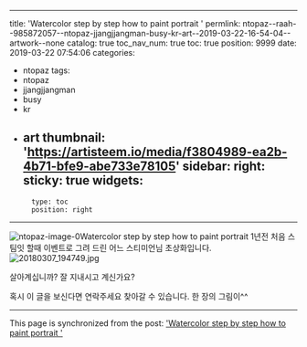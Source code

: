 
---
title: 'Watercolor step by step how to paint portrait '
permlink: ntopaz--raah--985872057--ntopaz-jjangjjangman-busy-kr-art--2019-03-22-16-54-04--artwork--none
catalog: true
toc_nav_num: true
toc: true
position: 9999
date: 2019-03-22 07:54:06
categories:
- ntopaz
tags:
- ntopaz
- jjangjjangman
- busy
- kr
- art
thumbnail: 'https://artisteem.io/media/f3804989-ea2b-4b71-bfe9-abe733e78105'
sidebar:
    right:
        sticky: true
widgets:
    -
        type: toc
        position: right
---


![ntopaz-image-0](https://artisteem.io/media/f3804989-ea2b-4b71-bfe9-abe733e78105)Watercolor step by step how to paint portrait 
 1년전 처음 스팀잇 할때 이벤트로 그려 드린 어느 스티미언님 초상화입니다.
![20180307_194749.jpg](https://cdn.steemitimages.com/DQmcLcPUDacMrCcL79QLXxfqVp3ZvdVxEp8pCQTrunRZuaZ/20180307_194749.jpg)

살아계십니까?
잘 지내시고 계신가요?

혹시 이 글을 보신다면 연락주세요 
찾아갈 수 있습니다.    한 장의 그림이^^

- - -

This page is synchronized from the post: ['Watercolor step by step how to paint portrait '](https://steemit.com/@raah/ntopaz--raah--985872057--ntopaz-jjangjjangman-busy-kr-art--2019-03-22-16-54-04--artwork--none)
